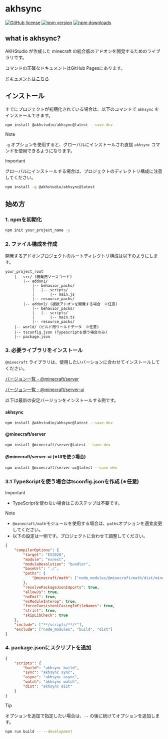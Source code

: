 # akhsync

[![GitHub license](https://img.shields.io/github/license/AKHstudio/akh_file_sync.svg)](https://github.com/AKHstudio/akh_file_sync/blob/main/LICENSE)
[![npm version](https://img.shields.io/npm/v/@akhstudio/akhsync.svg)](https://www.npmjs.com/package/@akhstudio/akhsync/v/latest)
[![npm downloads](https://img.shields.io/npm/dt/@akhstudio/akhsync.svg)](https://www.npmjs.com/package/@akhstudio/akhsync)

## what is akhsync?

AKHStudio が作成した minecraft の統合版のアドオンを開発するためのライブラリです。

コマンドの正確なドキュメントはGitHub Pagesにあります。

[ドキュメントはこちら](https://akhstudio.github.io/akh_file_sync/)

## インストール

すでにプロジェクトが初期化されている場合は、以下のコマンドで `akhsync` をインストールできます。

```sh
npm install @akhstudio/akhsync@latest --save-dev
```

> [!NOTE]
>
> `-g` オプションを使用すると、グローバルにインストールされ直接 `akhsync` コマンドを使用できるようになります。

> [!IMPORTANT]
> グローバルにインストールする場合は、プロジェクトのディレクトリ構成に注意してください。

```sh
npm install -g @akhstudio/akhsync@latest
```

## 始め方

### 1. npmを初期化

```sh
npm init your_project_name -y
```

### 2. ファイル構成を作成

開発するアドオンプロジェクトのルートディレクトリ構成は以下のようにします。

```
your_project_root
    |-- src/ (開発用ソースコード)
        |-- addon1/
            |-- behavior_packs/
            |   |-- scripts/
            |       |-- main.js
            |-- resource_packs/
        |-- addon2/ (複数アドオンを開発する場合　※任意)
            |-- behavior_packs/
            |   |-- scripts/
            |       |-- main.ts
            |-- resource_packs/
    |-- world/ (ビルド用ワールドデータ　※任意)
    |-- tsconfig.json (TypeScriptを使う場合のみ)
    |-- package.json
```

### 3. 必要ライブラリをインストール

`@minecraft` ライブラリは、使用したいバーションに合わせてインストールしてください。

[バージョン一覧 - @minecraft/server](https://www.npmjs.com/package/@minecraft/server?activeTab=versions)

[バージョン一覧 - @minecraft/server-ui](https://www.npmjs.com/package/@minecraft/server-ui?activeTab=versions)

以下は最新の安定バージョンをインストールする例です。

#### akhsync

```sh
npm install @akhstudio/akhsync@latest --save-dev
```

#### @minecraft/server

```sh
npm install @minecraft/server@latest --save-dev
```

#### @minecraft/server-ui (※UIを使う場合)

```sh
npm install @minecraft/server-ui@latest --save-dev
```

### 3.1 TypeScriptを使う場合はtsconfig.jsonを作成 (※任意)

> [!IMPORTANT]
>
> - TypeScriptを使わない場合はこのステップは不要です。

> [!NOTE]
>
> - `@minecraft/math`モジュールを使用する場合は、`paths`オプションを適宜変更してください。
> - 以下の設定は一例です。プロジェクトに合わせて調整してください。

```json title="tsconfig.json"
{
    "compilerOptions": {
        "target": "ES2020",
        "module": "esnext",
        "moduleResolution": "bundler",
        "baseUrl": "./",
        "paths": {
            "@minecraft/math": ["node_modules/@minecraft/math/dist/minecraft-math.d.ts"]
        },
        "resolvePackageJsonImports": true,
        "allowJs": true,
        "noEmit": true,
        "esModuleInterop": true,
        "forceConsistentCasingInFileNames": true,
        "strict": true,
        "skipLibCheck": true
    },
    "include": ["**/scripts/**/*"],
    "exclude": ["node_modules", "build", "dist"]
}
```

### 4. package.jsonにスクリプトを追加

```json title="package.json"
{
    "scripts": {
        "build": "akhsync build",
        "sync": "akhsync sync",
        "async": "akhsync async",
        "watch": "akhsync watch",
        "dist": "akhsync dist"
    }
}
```

> [!TIP]
>
> オプションを追加で指定したい場合は、`--` の後に続けてオプションを追加します。
>
> ```sh
> npm run build -- --development
> ```
